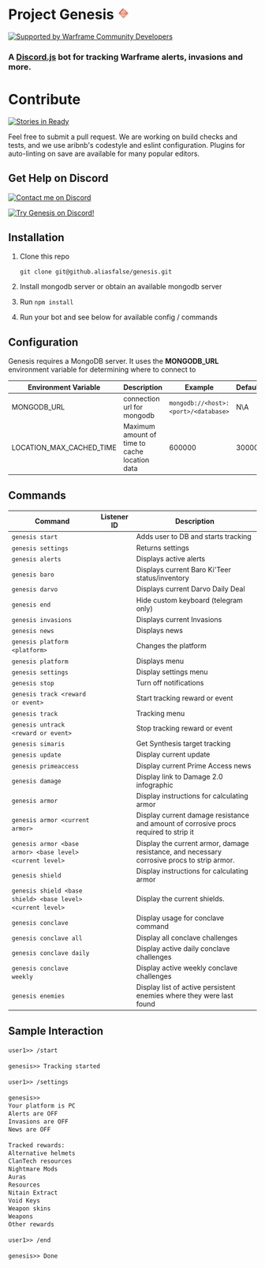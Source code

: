 # Project Genesis <img src="src/resources/cephalontransparent.png" height="25" width="25" alt="Genesis Avatar"/>

[![Supported by Warframe Community Developers](https://raw.githubusercontent.com/Warframe-Community-Developers/banner/master/banner.png)](https://github.com/Warframe-Community-Developers "Supported by Warframe Community Developers")
### A [Discord.js](http://hydrabolt.github.io/discord.js) bot for tracking Warframe alerts, invasions and more. 

# Contribute

[![Stories in Ready](https://badge.waffle.io/aliasfalse/genesis.png?label=ready&title=Ready)](http://waffle.io/aliasfalse/genesis)

Feel free to submit a pull request. We are working on build checks and tests, and we use aribnb's codestyle and eslint configuration. Plugins for auto-linting on save are available for many popular editors.


## Get Help on Discord

[![Contact me on Discord](https://img.shields.io/badge/discord-Tobiah%238452-7289DA.svg)](https://discord.gg/0ycgfahdR8gTzWgM "Contact me on Discord: Tobiah#8452")

[![Try Genesis on Discord!](https://discordapp.com/api/guilds/146691885363232769/embed.png?style=shield)](https://discord.gg/0onjYYKuUBHiR3LK "Try Genesis on Discord!")



## Installation

1. Clone this repo

    ```
    git clone git@github.aliasfalse/genesis.git
    ```
2. Install mongodb server or obtain an available mongodb server

3. Run `npm install`

4. Run your bot and see below for available config / commands

## Configuration

Genesis requires a MongoDB server. It uses the **MONGODB_URL** environment variable for determining where to connect to

Environment Variable | Description | Example | Default
--- | --- | --- | ---
MONGODB_URL | connection url for mongodb | `mongodb://<host>:<port>/<database>` | N\A
LOCATION_MAX_CACHED_TIME | Maximum amount of time to cache location data | 600000 | 30000

## Commands

Command | Listener ID | Description
--- | --- | ---
`genesis start` |  | Adds user to DB and starts tracking
`genesis settings` |  | Returns settings
`genesis alerts` |  | Displays active alerts
`genesis baro` |  | Displays current Baro Ki'Teer status/inventory
`genesis darvo` |  | Displays current Darvo Daily Deal
`genesis end` |  | Hide custom keyboard (telegram only)
`genesis invasions` |  | Displays current Invasions
`genesis news` |   | Displays news
`genesis platform <platform>` |  | Changes the platform
`genesis platform` |  | Displays menu
`genesis settings` |  | Display settings menu
`genesis stop` |  | Turn off notifications
`genesis track <reward or event>` |  | Start tracking reward or event
`genesis track` |  | Tracking menu
`genesis untrack <reward or event>` |  | Stop tracking reward or event
`genesis simaris` |  | Get Synthesis target tracking
`genesis update` |  | Display current update
`genesis primeaccess` |  | Display current Prime Access news
`genesis damage` |  | Display link to Damage 2.0 infographic
`genesis armor`  |  | Display instructions for calculating armor
`genesis armor <current armor>` |  | Display current damage resistance and amount of corrosive procs required to strip it
`genesis armor <base armor> <base level> <current level>` | |  Display the current armor, damage resistance, and necessary corrosive procs to strip armor.
`genesis shield`  |  | Display instructions for calculating armor
`genesis shield <base shield> <base level> <current level>` | |  Display the current shields.
`genesis conclave` |  | Display usage for conclave command
`genesis conclave all` |  | Display all conclave challenges
`genesis conclave daily` |  | Display active daily conclave challenges
`genesis conclave weekly` |  | Display active weekly conclave challenges
`genesis enemies` |  | Display list of active persistent enemies where they were last found

## Sample Interaction

```
user1>> /start

genesis>> Tracking started

user1>> /settings

genesis>> 
Your platform is PC
Alerts are OFF
Invasions are OFF
News are OFF

Tracked rewards:
Alternative helmets
ClanTech resources
Nightmare Mods
Auras
Resources
Nitain Extract
Void Keys
Weapon skins
Weapons
Other rewards

user1>> /end

genesis>> Done

```
